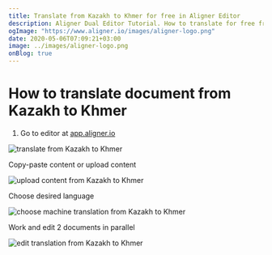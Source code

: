 ```yaml
---
title: Translate from Kazakh to Khmer for free in Aligner Editor
description: Aligner Dual Editor Tutorial. How to translate for free from Kazakh to Khmer. Aligner is multilingual document management platform. 
ogImage: "https://www.aligner.io/images/aligner-logo.png"
date: 2020-05-06T07:09:21+03:00
image: ../images/aligner-logo.png
onBlog: true
---
```


# How to translate document from Kazakh to Khmer

1. Go to editor at [app.aligner.io](https://app.aligner.io "Aligner App web page")

![translate from Kazakh to Khmer](../aligner-blank-editor.png "translate from Kazakh to Khmer")

Copy-paste content or upload content

![upload content from Kazakh to Khmer](../aligner-uploaded-document.png "upload content from Kazakh to Khmer")

Choose desired language

![choose machine translation from Kazakh to Khmer](../aligner-language-dropdown.png "choose machine translation from Kazakh to Khmer")

Work and edit 2 documents in parallel

![edit translation from Kazakh to Khmer](../aligner-double-sitded-editor.png "edit translation from Kazakh to Khmer")

